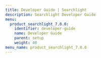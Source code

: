 ```yaml
---
title: Developer Guide | Searchlight
description: Searchlight Developer Guide
menu:
  product_searchlight_7.0.0:
    identifier: developer-guide
    name: Developer Guide
    parent: setup
    weight: 40
menu_name: product_searchlight_7.0.0
---
```

